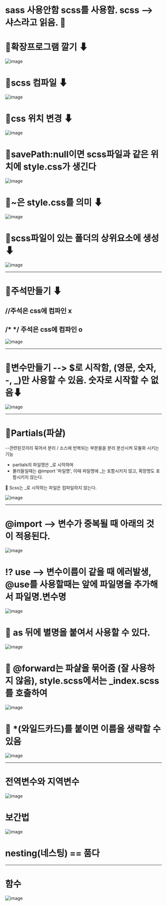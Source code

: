# sass 사용안함 scss를 사용함. scss --> 샤스라고 읽음. 🍍

# 🍻확장프로그램 깔기 ⬇ 

![image](https://github.com/myunzzhang/sass/assets/129017008/a8fbc53e-ac44-45ef-8f8b-f09ba5a20511)


# 🍻scss 컴파일 ⬇

![image](https://github.com/myunzzhang/sass/assets/129017008/76232ffa-03d1-4bd1-b446-bd06478964f9)


# 🍻css 위치 변경 ⬇

![image](https://github.com/myunzzhang/sass/assets/129017008/fb1c48dd-6a2d-40f1-aa69-2b7d49a7fe59)


# 🍻savePath:null이면 scss파일과 같은 위치에 style.css가 생긴다

![image](https://github.com/myunzzhang/sass/assets/129017008/76dacc50-50d5-4bba-a905-9bcc2ed2f848)


# 🍻~은 style.css를 의미 ⬇

![image](https://github.com/myunzzhang/sass/assets/129017008/79205e7e-3faf-445a-bf77-abd05948e518)


# 🍻scss파일이 있는 폴더의 상위요소에 생성 ⬇

![image](https://github.com/myunzzhang/sass/assets/129017008/46016930-7fd0-4d5f-990f-da456e7178e3)




--------------------------------------------------------------------------




# 🍻주석만들기 ⬇
## //주석은 css에 컴파인 x
##  /* */ 주석은 css에 컴파인 o

![image](https://github.com/myunzzhang/sass/assets/129017008/e4a76bd7-75b3-4181-bc7c-0bbf693fd731)




--------------------------------------------------------------------------




# 🍻변수만들기 --> $로 시작함, (영문, 숫자, -, _)만 사용할 수 있음. 숫자로 시작할 수 없음⬇

![image](https://github.com/myunzzhang/sass/assets/129017008/8f09d322-0f59-4faf-892d-3c25399a3d27)




--------------------------------------------------------------------------




# 🍻Partials(파샬)
--관련된것끼리 묶어서 분리 / 소스에 반복되는 부분들을 분리 분산시켜 모듈화 시키는 기능 

  * partials의 파일명은 _로 시작하며
  * 불러들일때는 @import '파일명',  이때 파일명에 _는 포함시키지 않고, 확장명도 포함시키지 않는다. 

💢 Scss는 _로 시작하는 파일은 컴파일하지 않는다.

![image](https://github.com/myunzzhang/sass/assets/129017008/a605d617-371b-4aca-93e0-cd738dce866d)




--------------------------------------------------------------------------




# @import --> 변수가 중복될 때 아래의 것이 적용된다. 

![image](https://github.com/myunzzhang/sass/assets/129017008/626659e6-2c30-4680-82d4-bf3bb8c94465)



# ⁉️ use --> 변수이름이 같을 때 에러발생, @use를 사용할때는 앞에 파일명을 추가해서 파일명.변수명

![image](https://github.com/myunzzhang/sass/assets/129017008/5e382de7-cde3-42cd-b4ae-e64148ccbcc2)


# 🦖 as 뒤에 별명을 붙여서 사용할 수 있다.

![image](https://github.com/myunzzhang/sass/assets/129017008/00b193ab-3b94-466e-9c72-9b5d35e347af)

 
# 🍳 @forward는 파샬을 묶어줌 (잘 사용하지 않음), style.scss에서는 _index.scss를 호출하여 

![image](https://github.com/myunzzhang/sass/assets/129017008/e4d9dee8-8a0a-47ca-81fd-29ee57f33373)


# 🍻 *(와일드카드)를 붙이면 이름을 생략할 수 있음

![image](https://github.com/myunzzhang/sass/assets/129017008/16105c52-9bc0-4887-9e85-2e20c9293184)


--------------------------------------------------------------

# 전역변수와 지역변수

![image](https://github.com/myunzzhang/sass/assets/129017008/c0d0a05e-8225-4b50-9470-1c84a2c25978)

# 보간법

![image](https://github.com/myunzzhang/sass/assets/129017008/b8637522-ce4b-4cd9-b5de-a09706664bbe)

# nesting(네스팅) == 품다


--------------------------------------------------------------------


# 함수 

![image](https://github.com/myunzzhang/sass/assets/129017008/36ce1402-aee4-429a-b4c7-bc1e26daf3aa)


